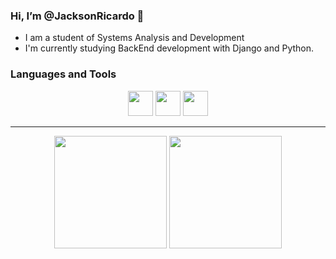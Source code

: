 ### Hi, I’m @JacksonRicardo 👋 

- I am a student of Systems Analysis and Development
- I'm currently studying BackEnd development with Django and Python.


<!---
JacksonRicardo/JacksonRicardo is a ✨ special ✨ repository because its `README.md` (this file) appears on your GitHub profile.
You can click the Preview link to take a look at your changes.
--->

### Languages and Tools 
<p align="center">
<img src="https://cdn.jsdelivr.net/gh/devicons/devicon/icons/python/python-original.svg"  width="40" height="40" />
<img src="https://cdn.jsdelivr.net/gh/devicons/devicon/icons/django/django-plain.svg"  width="40" height="40" />
<img src="https://cdn.jsdelivr.net/gh/devicons/devicon/icons/git/git-original.svg" width="40" height="40"/>
<hr>



<p align="center">
  <a https://github.com/JacksonRicardo>
    <img height="180em" src="https://github-readme-stats.vercel.app/api?username=JacksonRicardo&count_private=true&show_icons=true&theme=omni"/>
    <img height="180em" src="https://github-readme-stats.vercel.app/api/top-langs/?username=JacksonRicardo&layout=compact&theme=omni" />
  </a>
</p>


